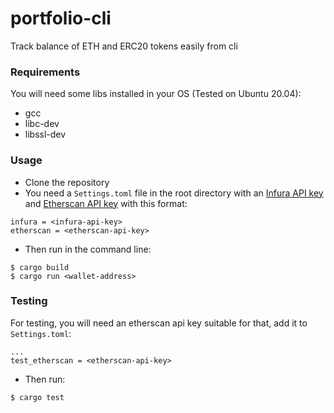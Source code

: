 portfolio-cli
==============

Track balance of ETH and ERC20 tokens easily from cli

### Requirements

You will need some libs installed in your OS (Tested on Ubuntu 20.04):

- gcc
- libc-dev
- libssl-dev

### Usage

- Clone the repository
- You need a `Settings.toml` file in the root directory with an [Infura API key](https://infura.io/docs/gettingStarted/authentication) and [Etherscan API key](https://info.etherscan.com/etherscan-developer-api-key/) with this format:

```
infura = <infura-api-key>
etherscan = <etherscan-api-key>
```

- Then run in the command line:

```
$ cargo build
$ cargo run <wallet-address>
```

### Testing

For testing, you will need an etherscan api key suitable for that, add it to `Settings.toml`:

```
...
test_etherscan = <etherscan-api-key>
```

- Then run:

```
$ cargo test
```
